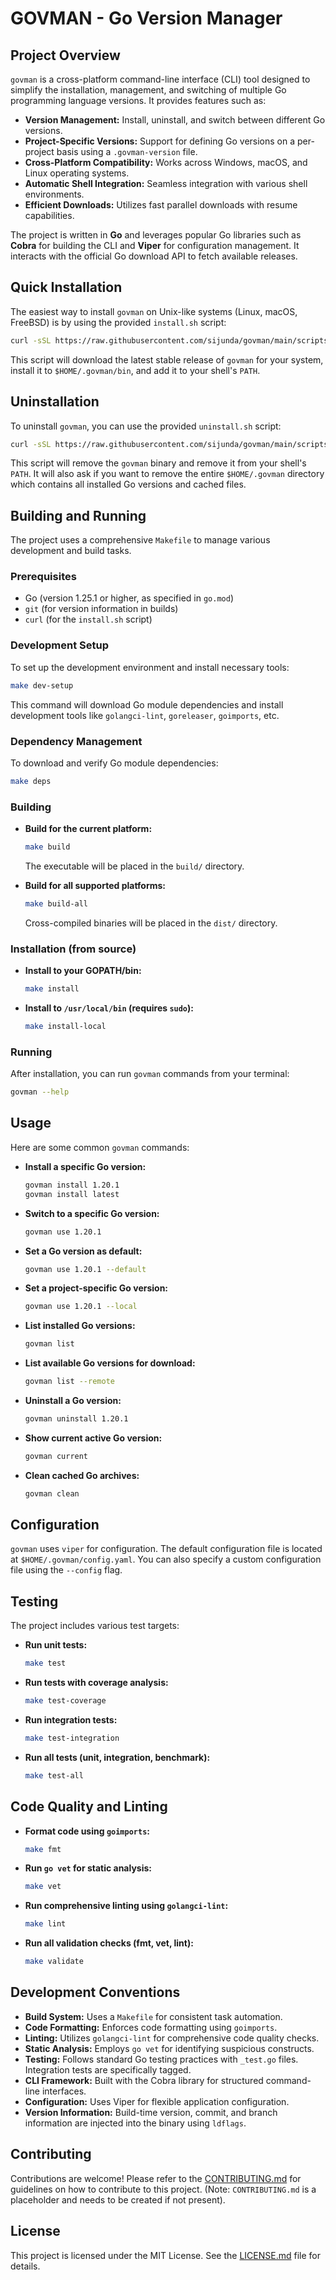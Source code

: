 # GOVMAN - Go Version Manager

## Project Overview

`govman` is a cross-platform command-line interface (CLI) tool designed to simplify the installation, management, and switching of multiple Go programming language versions. It provides features such as:

*   **Version Management:** Install, uninstall, and switch between different Go versions.
*   **Project-Specific Versions:** Support for defining Go versions on a per-project basis using a `.govman-version` file.
*   **Cross-Platform Compatibility:** Works across Windows, macOS, and Linux operating systems.
*   **Automatic Shell Integration:** Seamless integration with various shell environments.
*   **Efficient Downloads:** Utilizes fast parallel downloads with resume capabilities.

The project is written in **Go** and leverages popular Go libraries such as **Cobra** for building the CLI and **Viper** for configuration management. It interacts with the official Go download API to fetch available releases.

## Quick Installation

The easiest way to install `govman` on Unix-like systems (Linux, macOS, FreeBSD) is by using the provided `install.sh` script:

```bash
curl -sSL https://raw.githubusercontent.com/sijunda/govman/main/scripts/install.sh | bash
```

This script will download the latest stable release of `govman` for your system, install it to `$HOME/.govman/bin`, and add it to your shell's `PATH`.

## Uninstallation

To uninstall `govman`, you can use the provided `uninstall.sh` script:

```bash
curl -sSL https://raw.githubusercontent.com/sijunda/govman/main/scripts/uninstall.sh | bash
```

This script will remove the `govman` binary and remove it from your shell's `PATH`. It will also ask if you want to remove the entire `$HOME/.govman` directory which contains all installed Go versions and cached files.

## Building and Running

The project uses a comprehensive `Makefile` to manage various development and build tasks.

### Prerequisites

*   Go (version 1.25.1 or higher, as specified in `go.mod`)
*   `git` (for version information in builds)
*   `curl` (for the `install.sh` script)

### Development Setup

To set up the development environment and install necessary tools:

```bash
make dev-setup
```

This command will download Go module dependencies and install development tools like `golangci-lint`, `goreleaser`, `goimports`, etc.

### Dependency Management

To download and verify Go module dependencies:

```bash
make deps
```

### Building

*   **Build for the current platform:**
    ```bash
    make build
    ```
    The executable will be placed in the `build/` directory.

*   **Build for all supported platforms:**
    ```bash
    make build-all
    ```
    Cross-compiled binaries will be placed in the `dist/` directory.

### Installation (from source)

*   **Install to your GOPATH/bin:**
    ```bash
    make install
    ```

*   **Install to `/usr/local/bin` (requires `sudo`):**
    ```bash
    make install-local
    ```

### Running

After installation, you can run `govman` commands from your terminal:

```bash
govman --help
```

## Usage

Here are some common `govman` commands:

*   **Install a specific Go version:**
    ```bash
    govman install 1.20.1
    govman install latest
    ```

*   **Switch to a specific Go version:**
    ```bash
    govman use 1.20.1
    ```

*   **Set a Go version as default:**
    ```bash
    govman use 1.20.1 --default
    ```

*   **Set a project-specific Go version:**
    ```bash
    govman use 1.20.1 --local
    ```

*   **List installed Go versions:**
    ```bash
    govman list
    ```

*   **List available Go versions for download:**
    ```bash
    govman list --remote
    ```

*   **Uninstall a Go version:**
    ```bash
    govman uninstall 1.20.1
    ```

*   **Show current active Go version:**
    ```bash
    govman current
    ```

*   **Clean cached Go archives:**
    ```bash
    govman clean
    ```

## Configuration

`govman` uses `viper` for configuration. The default configuration file is located at `$HOME/.govman/config.yaml`. You can also specify a custom configuration file using the `--config` flag.

## Testing

The project includes various test targets:

*   **Run unit tests:**
    ```bash
    make test
    ```

*   **Run tests with coverage analysis:**
    ```bash
    make test-coverage
    ```

*   **Run integration tests:**
    ```bash
    make test-integration
    ```

*   **Run all tests (unit, integration, benchmark):**
    ```bash
    make test-all
    ```

## Code Quality and Linting

*   **Format code using `goimports`:**
    ```bash
    make fmt
    ```

*   **Run `go vet` for static analysis:**
    ```bash
    make vet
    ```

*   **Run comprehensive linting using `golangci-lint`:**
    ```bash
    make lint
    ```

*   **Run all validation checks (fmt, vet, lint):**
    ```bash
    make validate
    ```

## Development Conventions

*   **Build System:** Uses a `Makefile` for consistent task automation.
*   **Code Formatting:** Enforces code formatting using `goimports`.
*   **Linting:** Utilizes `golangci-lint` for comprehensive code quality checks.
*   **Static Analysis:** Employs `go vet` for identifying suspicious constructs.
*   **Testing:** Follows standard Go testing practices with `_test.go` files. Integration tests are specifically tagged.
*   **CLI Framework:** Built with the Cobra library for structured command-line interfaces.
*   **Configuration:** Uses Viper for flexible application configuration.
*   **Version Information:** Build-time version, commit, and branch information are injected into the binary using `ldflags`.

## Contributing

Contributions are welcome! Please refer to the [CONTRIBUTING.md](CONTRIBUTING.md) for guidelines on how to contribute to this project. (Note: `CONTRIBUTING.md` is a placeholder and needs to be created if not present).

## License

This project is licensed under the MIT License. See the [LICENSE.md](LICENSE.md) file for details.